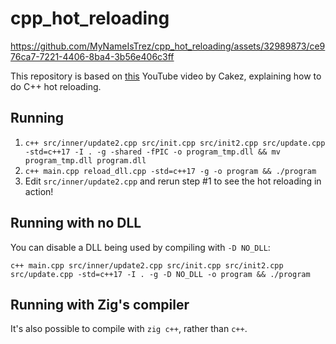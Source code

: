 # cpp_hot_reloading

https://github.com/MyNameIsTrez/cpp_hot_reloading/assets/32989873/ce976ca7-7221-4406-8ba4-3b56e406c3ff

This repository is based on [this](https://www.youtube.com/watch?v=QAeRxfeFAo0) YouTube video by Cakez, explaining how to do C++ hot reloading.

## Running

1. `c++ src/inner/update2.cpp src/init.cpp src/init2.cpp src/update.cpp -std=c++17 -I . -g -shared -fPIC -o program_tmp.dll && mv program_tmp.dll program.dll`
2. `c++ main.cpp reload_dll.cpp -std=c++17 -g -o program && ./program`
3. Edit `src/inner/update2.cpp` and rerun step #1 to see the hot reloading in action!

## Running with no DLL

You can disable a DLL being used by compiling with `-D NO_DLL`:

`c++ main.cpp src/inner/update2.cpp src/init.cpp src/init2.cpp src/update.cpp -std=c++17 -I . -g -D NO_DLL -o program && ./program`

## Running with Zig's compiler

It's also possible to compile with `zig c++`, rather than `c++`.
